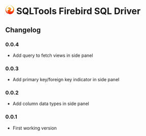 # <img src="https://raw.githubusercontent.com/fzhem/sqltools-firebird-driver/main/icons/default.png"  style="height:1em;"/> SQLTools Firebird SQL Driver

## Changelog

### 0.0.4

- Add query to fetch views in side panel

### 0.0.3

- Add primary key/foreign key indicator in side panel

### 0.0.2

- Add column data types in side panel

### 0.0.1

- First working version
